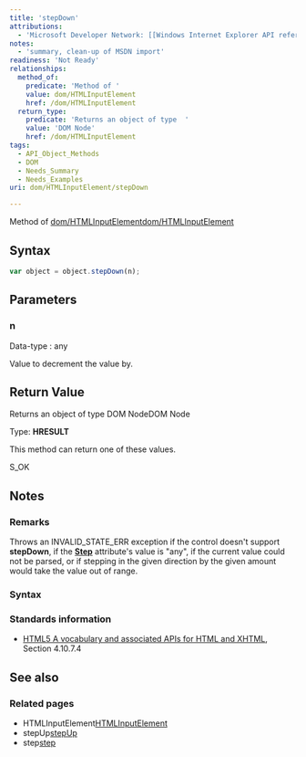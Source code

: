```yaml
---
title: 'stepDown'
attributions:
  - 'Microsoft Developer Network: [[Windows Internet Explorer API reference](http://msdn.microsoft.com/en-us/library/ie/hh828809%28v=vs.85%29.aspx) Article]'
notes:
  - 'summary, clean-up of MSDN import'
readiness: 'Not Ready'
relationships:
  method_of:
    predicate: 'Method of '
    value: dom/HTMLInputElement
    href: /dom/HTMLInputElement
  return_type:
    predicate: 'Returns an object of type  '
    value: 'DOM Node'
    href: /dom/HTMLInputElement
tags:
  - API_Object_Methods
  - DOM
  - Needs_Summary
  - Needs_Examples
uri: dom/HTMLInputElement/stepDown

---
```

Method of [dom/HTMLInputElement](/dom/HTMLInputElement)[dom/HTMLInputElement](/dom/HTMLInputElement)

## Syntax

``` js
var object = object.stepDown(n);
```

## Parameters

### n

 Data-type
:   any

 Value to decrement the value by.

## Return Value

Returns an object of type DOM NodeDOM Node

Type: **HRESULT**

This method can return one of these values.

S\_OK

## Notes

### Remarks

Throws an INVALID\_STATE\_ERR exception if the control doesn't support **stepDown**, if the [**Step**](/html/attributes/step) attribute's value is "any", if the current value could not be parsed, or if stepping in the given direction by the given amount would take the value out of range.

### Syntax

### Standards information

-   [HTML5 A vocabulary and associated APIs for HTML and XHTML](http://go.microsoft.com/fwlink/p/?linkid=221374), Section 4.10.7.4

## See also

### Related pages

-   HTMLInputElement[HTMLInputElement](/dom/HTMLInputElement)
-   stepUp[stepUp](/dom/HTMLInputElement/stepUp)
-   step[step](/html/attributes/step)

